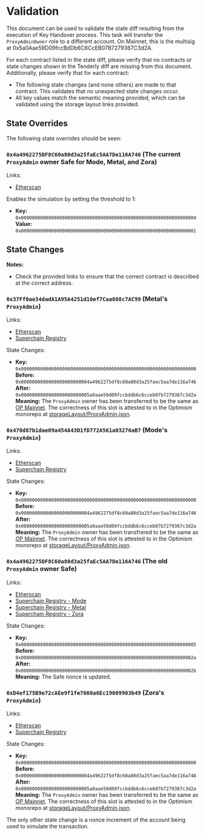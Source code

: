 # Validation

This document can be used to validate the state diff resulting from the execution of Key Handover process. This task will transfer the `ProxyAdminOwner` role to a different account. On Mainnet, this is the multisig at 0x5a0Aae59D09fccBdDb6C6CcEB07B7279367C3d2A.

For each contract listed in the state diff, please verify that no contracts or state changes shown in the Tenderly diff are missing from this document. Additionally, please verify that for each contract:

- The following state changes (and none others) are made to that contract. This validates that no unexpected state changes occur.
- All key values match the semantic meaning provided, which can be validated using the storage layout links provided.

## State Overrides

The following state overrides should be seen:

### `0x4a4962275DF8C60a80d3a25faEc5AA7De116A746` (The current `ProxyAdmin` owner Safe for Mode, Metal, and Zora)

Links:
- [Etherscan](https://etherscan.io/address/0x4a4962275DF8C60a80d3a25faEc5AA7De116A746)

Enables the simulation by setting the threshold to 1:

- **Key:** `0x0000000000000000000000000000000000000000000000000000000000000004` <br/>
  **Value:** `0x0000000000000000000000000000000000000000000000000000000000000001`


## State Changes

**Notes:**
- Check the provided links to ensure that the correct contract is described at the correct address.

### `0x37Ff0ae34dadA1A95A4251d10ef7Caa868c7AC99` (Metal's `ProxyAdmin`)

Links:
- [Etherscan](https://etherscan.io/address/0x37Ff0ae34dadA1A95A4251d10ef7Caa868c7AC99)
- [Superchain Registry](https://github.com/ethereum-optimism/superchain-registry/blob/d2a098074a5dc6a88f1951d1335c69c5b86970e4/superchain/configs/mainnet/metal.toml#L48)

State Changes:
- **Key:** `0x0000000000000000000000000000000000000000000000000000000000000000` <br/>
  **Before:** `0x0000000000000000000000004a4962275df8c60a80d3a25faec5aa7de116a746` <br/>
  **After:** `0x0000000000000000000000005a0aae59d09fccbddb6c6cceb07b7279367c3d2a` <br/>
  **Meaning:** The `ProxyAdmin` owner has been transferred to be the same as [OP Mainnet](https://github.com/ethereum-optimism/superchain-registry/blob/d2a098074a5dc6a88f1951d1335c69c5b86970e4/superchain/configs/mainnet/op.toml#L33). The correctness of this slot is attested to in the Optimism monorepo at [storageLayout/ProxyAdmin.json](https://github.com/ethereum-optimism/optimism/blob/op-contracts/v1.0.0/packages/contracts-bedrock/.storage-layout#L213).

### `0x470d87b1dae09a454A43D1fD772A561a03276aB7` (Mode's `ProxyAdmin`)

Links:
- [Etherscan](https://etherscan.io/address/0x470d87b1dae09a454A43D1fD772A561a03276aB7)
- [Superchain Registry](https://github.com/ethereum-optimism/superchain-registry/blob/d2a098074a5dc6a88f1951d1335c69c5b86970e4/superchain/configs/mainnet/mode.toml#L48)

State Changes:
- **Key:** `0x0000000000000000000000000000000000000000000000000000000000000000` <br/>
  **Before:** `0x0000000000000000000000004a4962275df8c60a80d3a25faec5aa7de116a746` <br/>
  **After:** `0x0000000000000000000000005a0aae59d09fccbddb6c6cceb07b7279367c3d2a` <br/>
  **Meaning:** The `ProxyAdmin` owner has been transfrered to be the same as [OP Mainnet](https://github.com/ethereum-optimism/superchain-registry/blob/d2a098074a5dc6a88f1951d1335c69c5b86970e4/superchain/configs/mainnet/op.toml#L33). The correctness of this slot is attested to in the Optimism monorepo at [storageLayout/ProxyAdmin.json](https://github.com/ethereum-optimism/optimism/blob/op-contracts/v1.0.0/packages/contracts-bedrock/.storage-layout#L213).

### `0x4a4962275DF8C60a80d3a25faEc5AA7De116A746` (The old `ProxyAdmin` owner Safe)

Links:
- [Etherscan](https://etherscan.io/address/0x4a4962275DF8C60a80d3a25faEc5AA7De116A746)
- [Superchain Registry - Mode](https://github.com/ethereum-optimism/superchain-registry/blob/0fb0dcbefc50882f1bb02fafcb27f47b463875c9/superchain/configs/sepolia/mode.toml#L44)
- [Superchain Registry - Metal](https://github.com/ethereum-optimism/superchain-registry/blob/d2a098074a5dc6a88f1951d1335c69c5b86970e4/superchain/configs/mainnet/mode.toml#L34)
- [Superchain Registry - Zora](https://github.com/ethereum-optimism/superchain-registry/blob/d2a098074a5dc6a88f1951d1335c69c5b86970e4/superchain/configs/mainnet/zora.toml#L34)

State Changes:
- **Key:** `0x0000000000000000000000000000000000000000000000000000000000000005` <br/>
  **Before:** `0x000000000000000000000000000000000000000000000000000000000000002a`<br/>
  **After:** `0x000000000000000000000000000000000000000000000000000000000000002b` <br/>
  **Meaning:** The Safe nonce is updated.

### `0xD4ef175B9e72cAEe9f1fe7660a6Ec19009903b49` (Zora's `ProxyAdmin`)

Links:
- [Etherscan](https://etherscan.io/address/0xD4ef175B9e72cAEe9f1fe7660a6Ec19009903b49)
- [Superchain Registry](https://github.com/ethereum-optimism/superchain-registry/blob/d2a098074a5dc6a88f1951d1335c69c5b86970e4/superchain/configs/mainnet/zora.toml#L48)

State Changes:
- **Key:** `0x0000000000000000000000000000000000000000000000000000000000000000` <br/>
  **Before:** `0x0000000000000000000000004a4962275df8c60a80d3a25faec5aa7de116a746` <br/>
  **After:** `0x0000000000000000000000005a0aae59d09fccbddb6c6cceb07b7279367c3d2a` <br/>
  **Meaning:** The `ProxyAdmin` owner has been transferred to be the same as [OP Mainnet](https://github.com/ethereum-optimism/superchain-registry/blob/d2a098074a5dc6a88f1951d1335c69c5b86970e4/superchain/configs/mainnet/op.toml#L33). The correctness of this slot is attested to in the Optimism monorepo at [storageLayout/ProxyAdmin.json](https://github.com/ethereum-optimism/optimism/blob/op-contracts/v1.0.0/packages/contracts-bedrock/.storage-layout#L213).

The only other state change is a nonce increment of the account being used to simulate the transaction.
